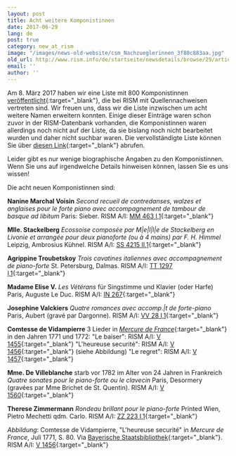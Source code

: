 ```yaml
---
layout: post
title: Acht weitere Komponistinnen
date: 2017-06-29
lang: de
post: true
category: new_at_rism
image: "/images/news-old-website/csm_Nachzueglerinnen_3f80c883aa.jpg"
old_url: http://www.rism.info/de/startseite/newsdetails/browse/29/article/64/eight-more-women-composers.html
email: ''
author: ''
---
```


Am 8. März 2017 haben wir eine Liste mit 800 Komponistinnen [veröffentlicht](/events/2017/03/08/international-womens-day-women-composers-in.html){:target="_blank"}, die bei RISM mit Quellennachweisen vertreten sind. Wir freuen uns, dass wir die Liste inzwischen um acht weitere Namen erweitern konnten. Einige dieser Einträge waren schon zuvor in der RISM-Datenbank vorhanden, die Komponistinnen waren allerdings noch nicht auf der Liste, da sie bislang noch nicht bearbeitet wurden und daher nicht suchbar waren. Die vervollständigte Liste können Sie über [diesen Link](https://docs.google.com/spreadsheets/d/1CsgG08vTu8wL8_K7EDNMlJ7QG904qEwy4vpkvrPBp6g/edit?usp=sharing){:target="_blank"} abrufen.

Leider gibt es nur wenige biographische Angaben zu den Komponistinnen. Wenn Sie uns auf irgendwelche Details hinweisen können, lassen Sie es uns wissen!

Die acht neuen Komponistinnen sind:

**Nanine Marchal Voisin**
_Second recueil de contredanses, walzes et anglaises pour le forte piano avec accompagnement de tambour de basque ad libitum_
Paris: Sieber. RISM A/I: [MM 463 I,1](https://opac.rism.info/search?id=00000991000146){:target="_blank"}

**Mlle. Stackelberg**
_Ecossoise composée par M|e|l|l|e de Stackelberg en Livonie et arrangée pour deux pianoforte (ou à 4 mains) par F. H. Himmel_
Leipzig, Ambrosius Kühnel. RISM A/I: [SS 4215 II,1](https://opac.rism.info/search?id=00000991002772){:target="_blank"}

**Agrippine Troubetskoy**
_Trois cavatines italiennes avec accompagnement de piano-forte_
St. Petersburg, Dalmas. RISM A/I: [TT 1297 I,1](https://opac.rism.info/search?id=00000991004436){:target="_blank"}

**Madame Elise V.**
_Les Vétérans_ für Singstimme und Klavier (oder Harfe)
Paris, Auguste Le Duc. RISM A/I: [IN 267](https://opac.rism.info/search?id=00000990073128){:target="_blank"}

**Josephine Valckiers**
_Quatre romances avec accomp.|t de forte-piano_
Paris, Aubert (gravé par Dargonne). RISM A/I: [VV 28 I,1](https://opac.rism.info/search?id=00000991004815){:target="_blank"}

**Comtesse de Vidampierre**
3 Lieder in [_Mercure de France_](https://gazetier-universel.gazettes18e.fr/periodique/mercure-de-france-1-1724-1778){:target="_blank"} in den Jahren 1771 und 1772:
"Le baiser": RISM A/I: [V 1455](https://opac.rism.info/search?id=00000990066465){:target="_blank"}
"L'heureuse securité": RISM A/I: [V 1456](https://opac.rism.info/search?id=00000990066466){:target="_blank"} (siehe Abbildung)
"Le regret": RISM A/I: [V 1457](https://opac.rism.info/search?id=00000990066467){:target="_blank"}

**Mme. De Villeblanche** starb vor 1782 im Alter von 24 Jahren in Frankreich
_Quatre sonates pour le piano-forte ou le clavecin_
Paris, Desormery (gravées par Mme Brichet de St. Quentin). RISM A/I: [V 1560](https://opac.rism.info/search?id=00000990066570){:target="_blank"}

**Therese Zimmermann**
_Rondeau brillant pour le piano-forte_
Printed Wien, Pietro Mechetti qdm. Carlo. RISM A/I: [ZZ 223 I,1](https://opac.rism.info/search?id=00000991007438){:target="_blank"}


_Abbildung_: Comtesse de Vidampierre, "L'heureuse securité" in _Mercure de France_, Juli 1771, S. 80. Via [Bayerische Staatsbibliothek](http://www.mdz-nbn-resolving.de/urn/resolver.pl?urn=urn:nbn:de:bvb:12-bsb10407393-8){:target="_blank"}. RISM A/I: [V 1456](https://opac.rism.info/search?id=00000990066466){:target="_blank"}
